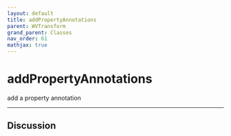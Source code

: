 ```yaml
---
layout: default
title: addPropertyAnnotations
parent: WVTransform
grand_parent: Classes
nav_order: 61
mathjax: true
---
```


#  addPropertyAnnotations

add a property annotation


---

## Discussion

  

